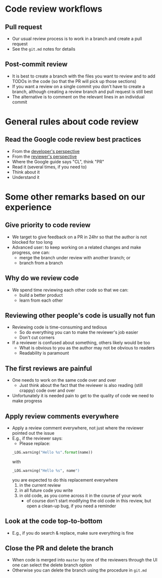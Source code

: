 <!--ts-->
<!--te-->

# Code review workflows 

## Pull request
- Our usual review process is to work in a branch and create a pull request
- See the `git.md` notes for details

## Post-commit review
- It is best to create a branch with the files you want to review and to add
  TODOs in the code (so that the PR will pick up those sections)
- If you want a review on a single commit you don't have to create a branch,
  although creating a review branch and pull request is still best
- The alternative is to comment on the relevant lines in an individual commit 

# General rules about code review

## Read the Google code review best practices
- From the [developer's perspective](https://google.github.io/eng-practices/review/developer)
- From the [reviewer's perspective](https://google.github.io/eng-practices/review/reviewer)
- Where the Google guide says "CL", think "PR" 
- Read it (several times, if you need to)
- Think about it
- Understand it

# Some other remarks based on our experience

## Give priority to code review
- We target to give feedback on a PR in 24hr so that the author is not blocked
  for too long
- Advanced user: to keep working on a related changes and make progress, one can:
    - merge the branch under review with another branch; or
    - branch from a branch

## Why do we review code
- We spend time reviewing each other code so that we can:
    - build a better product
    - learn from each other

## Reviewing other people's code is usually not fun
- Reviewing code is time-consuming and tedious
    - So do everything you can to make the reviewer's job easier
    - Don't cut corners
- If a reviewer is confused about something, others likely would be too
    - What is obvious to you as the author may not be obvious to readers
    - Readability is paramount

## The first reviews are painful
- One needs to work on the same code over and over
    - Just think about the fact that the reviewer is also reading (still crappy)
      code over and over
- Unfortunately it is needed pain to get to the quality of code we need to make
  progress

## Apply review comments everywhere
- Apply a review comment everywhere, not just where the reviewer pointed out
  the issue
- E.g., if the reviewer says:
    - Please replace:
	```python
	_LOG.warning("Hello %s".format(name))
	```
  with
	```python
    _LOG.warning("Hello %s", name")
	```
  you are expected to do this replacement everywhere
    1) in the current review
    2) in all future code you write
    3) in old code, as you come across it in the course of your work 
        - of course don't start modifying the old code in this review, but open
          a clean-up bug, if you need a reminder

## Look at the code top-to-bottom
- E.g., if you do search & replace, make sure everything is fine

## Close the PR and delete the branch
- When code is merged into `master` by one of the reviewers through the UI one
  can select the delete branch option
- Otherwise you can delete the branch using the procedure in `git.md`
